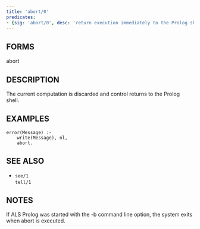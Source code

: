 ```yaml
---
title: 'abort/0'
predicates:
- {sig: 'abort/0', desc: 'return execution immediately to the Prolog shell'}
---
```


## FORMS

abort


## DESCRIPTION

The current computation is discarded and control returns to the Prolog shell.


## EXAMPLES

```
error(Message) :-
    write(Message), nl,
    abort.
```

## SEE ALSO

- `see/1`  
`tell/1`

## NOTES

If ALS Prolog was started with the -b command line option, the system exits when abort is executed.

